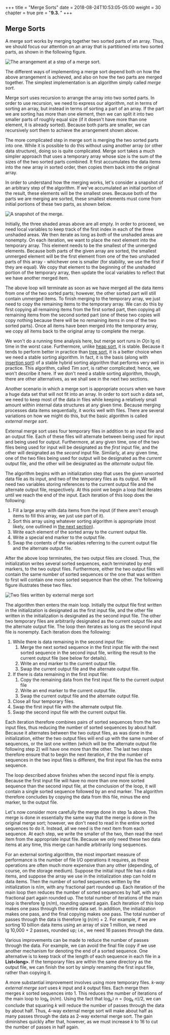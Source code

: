 +++
title = "Merge Sorts"
date = 2018-08-24T10:53:05-05:00
weight = 30
chapter = true
pre = "<b>9.3. </b>"
+++

## Merge Sorts

A merge sort works by merging together two sorted parts of an array.
Thus, we should focus our attention on an array that is partitioned into
two sorted parts, as shown in the following figure.

![The arrangement at a step of a merge sort.](merge-sorts.jpg)

The different ways of implementing a merge sort depend both on how the
above arrangement is achieved, and also on how the two parts are merged
together. The simplest implementation is an algorithm simply called
*merge sort*.

Merge sort uses recursion to arrange the array into two sorted parts. In
order to use recursion, we need to express our algorithm, not in terms
of sorting an array, but instead in terms of sorting a part of an array.
If the part we are sorting has more than one element, then we can split
it into two smaller parts of roughly equal size (if it doesn't have more
than one element, it is already sorted). Because both parts are smaller,
we can recursively sort them to achieve the arrangement shown above.

The more complicated step in merge sort is merging the two sorted parts
into one. While it is possible to do this without using another array
(or other data structure), doing so is quite complicated. Merge sort
takes a much simpler approach that uses a temporary array whose size is
the sum of the sizes of the two sorted parts combined. It first
accumulates the data items into the new array in sorted order, then
copies them back into the original array.

In order to understand how the merging works, let's consider a snapshot
of an arbitrary step of the algorithm. If we've accumulated an initial
portion of the result, these elements will be the smallest ones. Because
both of the parts we are merging are sorted, these smallest elements
must come from initial portions of these two parts, as shown below.

![A snapshot of the merge.](merging.jpg)

Initially, the three shaded areas above are all empty. In order to
proceed, we need local variables to keep track of the first index in
each of the three unshaded areas. We then iterate as long as *both* of
the unshaded areas are nonempty. On each iteration, we want to place the
next element into the temporary array. This element needs to be the
smallest of the unmerged elements. Because both parts of the given array
are sorted, the smallest unmerged element will be the first element from
one of the two unshaded parts of this array - whichever one is smaller
(for stability, we use the first if they are equal). We copy that
element to the beginning of the unshaded portion of the temporary array,
then update the local variables to reflect that we have another merged
item.

The above loop will terminate as soon as we have merged all the data
items from one of the two sorted parts; however, the other sorted part
will still contain unmerged items. To finish merging to the temporary
array, we just need to copy the remaining items to the temporary array.
We can do this by first copying all remaining items from the first
sorted part, then copying all remaining items from the second sorted
part (one of these two copies will copy nothing because there will be no
remaining items in one of the two sorted parts). Once all items have
been merged into the temporary array, we copy all items back to the
original array to complete the merge.

We won't do a running time analysis here, but merge sort runs in *O*(*n*
lg *n*) time in the worst case. Furthermore, unlike [heap
sort](/~rhowell/DataStructures/redirect/heap-sort), it is stable.
Because it tends to perform better in practice than [tree
sort](/~rhowell/DataStructures/redirect/tree-sort), it is a better
choice when we need a stable sorting algorithm. In fact, it is the basis
(along with [insertion
sort](/~rhowell/DataStructures/redirect/insert-sorts)) of a stable
hybrid sorting algorithm that performs very well in practice. This
algorithm, called *Tim sort*, is rather complicated; hence, we won't
describe it here. If we don't need a stable sorting algorithm, though,
there are other alternatives, as we shall see in the next two sections.

<span id="external"></span> Another scenario in which a merge sort is
appropriate occurs when we have a huge data set that will not fit into
an array. In order to sort such a data set, we need to keep most of the
data in files while keeping a relatively small amount within internal
data structures at any given time. Because merging processes data items
sequentially, it works well with files. There are several variations on
how we might do this, but the basic algorithm is called *external merge
sort*.

External merge sort uses four temporary files in addition to an input
file and an output file. Each of these files will alternate between
being used for input and being used for output. Furthermore, at any
given time, one of the two files being used for input will be designated
as the *first* input file, and the other will designated as the *second*
input file. Similarly, at any given time, one of the two files being
used for output will be designated as the *current* output file, and the
other will be designated as the *alternate* output file.

The algorithm begins with an initialization step that uses the given
unsorted data file as its input, and two of the temporary files as its
output. We will need two variables storing references to the current
output file and the alternate output file, respectively. At this point
we begin a loop that iterates until we reach the end of the input. Each
iteration of this loop does the following:

1.  Fill a large array with data items from the input (if there aren't
    enough items to fill this array, we just use part of it).
2.  Sort this array using whatever sorting algorithm is appropriate
    (most likely, one outlined in [the next
    section](/~rhowell/DataStructures/redirect/split-sorts)).
3.  Write each element of the sorted array to the current output file.
4.  Write a special end marker to the output file.
5.  Swap the contents of the variables referring to the current output
    file and the alternate output file.

After the above loop terminates, the two output files are closed. Thus,
the initialization writes several sorted sequences, each terminated by
end markers, to the two output files. Furthermore, either the two output
files will contain the same number of sorted sequences or the one that
was written to first will contain one more sorted sequence than the
other. The following figure illustrates these two files.

![Two files written by external merge sort](external-merge-sort.jpg)

The algorithm then enters the main loop. Initially the output file first
written in the initialization is designated as the first input file, and
the other file written in the initialization is designated as the second
input file. The other two temporary files are arbitrarily designated as
the current output file and the alternate output file. The loop then
iterates as long as the second input file is nonempty. Each iteration
does the following:

1.  While there is data remaining in the second input file:
    1.  Merge the next sorted sequence in the first input file with the
        next sorted sequence in the second input file, writing the
        result to the current output file (see below for details).
    2.  Write an end marker to the current output file.
    3.  Swap the current output file and the alternate output file.
2.  If there is data remaining in the first input file:
    1.  Copy the remaining data from the first input file to the current
        output file
    2.  Write an end marker to the current output file.
    3.  Swap the current output file and the alternate output file.
3.  Close all four temporary files.
4.  Swap the first input file with the alternate output file.
5.  Swap the second input file with the current output file.

Each iteration therefore combines pairs of sorted sequences from the two
input files, thus reducing the number of sorted sequences by about half.
Because it alternates between the two output files, as was done in the
initialization, either the two output files will end up with the same
number of sequences, or the last one written (which will be the
alternate output file following step 2) will have one more than the
other. The last two steps therefore ensure that to begin the next
iteration, if the the number of sequences in the two input files is
different, the first input file has the extra sequence.

The loop described above finishes when the second input file is empty.
Because the first input file will have no more than one more sorted
sequence than the second input file, at the conclusion of the loop, it
will contain a single sorted sequence followed by an end marker. The
algorithm therefore concludes by copying the data from this file, minus
the end marker, to the output file.

Let's now consider more carefully the merge done in step 1a above. This
merge is done in essentially the same way that the merge is done in the
original merge sort; however, we don't need to read in the entire sorted
sequences to do it. Instead, all we need is the next item from each
sequence. At each step, we write the smaller of the two, then read the
next item from the appropriate input file. Because we only need these
two data items at any time, this merge can handle arbitrarily long
sequences.

For an external sorting algorithm, the most important measure of
performance is the number of file I/O operations it requires, as these
operations are often much more expensive than any other (depending, of
course, on the storage medium). Suppose the initial input file has *n*
data items, and suppose the array we use in the initialization step can
hold *m* data items. Then the number of sorted sequences written by the
initialization is *n*/*m*, with any fractional part rounded up. Each
iteration of the main loop then reduces the number of sorted sequences
by half, with any fractional part again rounded up. The total number of
iterations of the main loop is therefore lg (*n*/*m*), rounding
upward again. Each iteration of this loop makes one pass through the
entire data set. In addition, the initialization makes one pass, and the
final copying makes one pass. The total number of passes through the
data is therefore lg (*n*/*m*) + 2. For example, if we are
sorting 10 billion data items using an array of size 1 million, we need
lg 10,000 + 2 passes, rounded up; i.e., we need 16 passes
through the data.

Various improvements can be made to reduce the number of passes through
the data. For example, we can avoid the final file copy if we use
another mechanism for denoting the end of a sorted sequence. One
alternative is to keep track of the length of each sequence in each file
in a **List\<long\>**. If the temporary files are within the same
directory as the output file, we can finish the sort by simply renaming
the first input file, rather than copying it.

A more substantial improvement involves using more temporary files.
*k-way external merge sort* uses *k* input and *k* output files. Each
merge then merges *k* sorted sequences into 1. This reduces the number
of iterations of the main loop to log<sub>*k*</sub> (*n*/*m*). Using
the fact that
log<sub>*k*<sup>2</sup></sub> *n* = (log<sub>*k*</sub> *n*)/2,
we can conclude that squaring *k* will reduce the number of passes
through the data by about half. Thus, 4-way external merge sort will
make about half as many passes through the data as 2-way external merge
sort. The gain diminishes quickly after that, however, as we must
increase *k* to 16 to cut the number of passes in half again.
